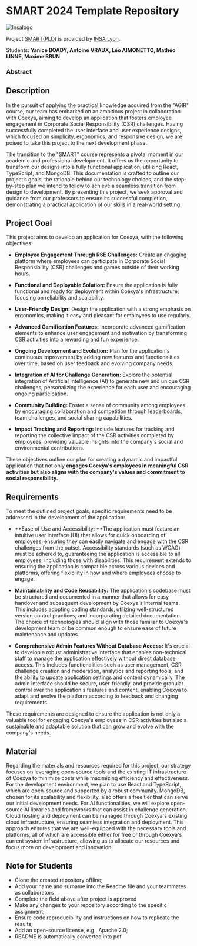 # SMART 2024 Template Repository

![Insalogo](./images/logo-insa_0.png)

Project [SMART(PLD)](riccardotommasini.com/teaching/smart) is provided by [INSA Lyon](https://www.insa-lyon.fr/).

Students: **Yanice BOADY, Antoine VRAUX, Léo AIMONETTO, Mathéo LINNE, Maxime BRUN**

### Abstract

## Description 

In the pursuit of applying the practical knowledge acquired from the "AGIR" course, our team has embarked on an ambitious project in collaboration with Coexya, aiming to develop an application that fosters employee engagement in Corporate Social Responsibility (CSR) challenges. Having successfully completed the user interface and user experience designs, which focused on simplicity, ergonomics, and responsive design, we are poised to take this project to the next development phase.

The transition to the "SMART" course represents a pivotal moment in our academic and professional development. It offers us the opportunity to transform our designs into a fully functional application, utilizing React, TypeScript, and MongoDB. This documentation is crafted to outline our project’s goals, the rationale behind our technology choices, and the step-by-step plan we intend to follow to achieve a seamless transition from design to development. By presenting this project, we seek approval and guidance from our professors to ensure its successful completion, demonstrating a practical application of our skills in a real-world setting.

## Project Goal
This project aims to develop an application for Coexya, with the following objectives:

- **Employee Engagement Through RSE Challenges:** Create an engaging platform where employees can participate in Corporate Social Responsibility (CSR) challenges and games outside of their working hours.

- **Functional and Deployable Solution:** Ensure the application is fully functional and ready for deployment within Coexya's infrastructure, focusing on reliability and scalability.

- **User-Friendly Design:** Design the application with a strong emphasis on ergonomics, making it easy and pleasant for employees to use regularly.

- **Advanced Gamification Features:** Incorporate advanced gamification elements to enhance user engagement and motivation by transforming CSR activities into a rewarding and fun experience.

- **Ongoing Development and Evolution:** Plan for the application's continuous improvement by adding new features and functionalities over time, based on user feedback and evolving company needs.

- **Integration of AI for Challenge Generation:** Explore the potential integration of Artificial Intelligence (AI) to generate new and unique CSR challenges, personalizing the experience for each user and encouraging ongoing participation.

- **Community Building:** Foster a sense of community among employees by encouraging collaboration and competition through leaderboards, team challenges, and social sharing capabilities.

- **Impact Tracking and Reporting:** Include features for tracking and reporting the collective impact of the CSR activities completed by employees, providing valuable insights into the company's social and environmental contributions.

These objectives outline our plan for creating a dynamic and impactful application that not only **engages Coexya's employees in meaningful CSR activities but also aligns with the company's values and commitment to social responsibility.**
## Requirements

To meet the outlined project goals, specific requirements need to be addressed in the development of the application:

- **Ease of Use and Accessibility: **The application must feature an intuitive user interface (UI) that allows for quick onboarding of employees, ensuring they can easily navigate and engage with the CSR challenges from the outset. Accessibility standards (such as WCAG) must be adhered to, guaranteeing the application is accessible to all employees, including those with disabilities. This requirement extends to ensuring the application is compatible across various devices and platforms, offering flexibility in how and where employees choose to engage.

- **Maintainability and Code Reusability:** The application's codebase must be structured and documented in a manner that allows for easy handover and subsequent development by Coexya's internal teams. This includes adopting coding standards, utilizing well-structured version control practices, and incorporating detailed documentation. The choice of technologies should align with those familiar to Coexya's development team or be common enough to ensure ease of future maintenance and updates.

- **Comprehensive Admin Features Without Database Access:** It's crucial to develop a robust administrative interface that enables non-technical staff to manage the application effectively without direct database access. This includes functionalities such as user management, CSR challenge creation and moderation, analytics and reporting tools, and the ability to update application settings and content dynamically. The admin interface should be secure, user-friendly, and provide granular control over the application's features and content, enabling Coexya to adapt and evolve the platform according to feedback and changing requirements.

These requirements are designed to ensure the application is not only a valuable tool for engaging Coexya's employees in CSR activities but also a sustainable and adaptable solution that can grow and evolve with the company's needs.
## Material

Regarding the materials and resources required for this project, our strategy focuses on leveraging open-source tools and the existing IT infrastructure of Coexya to minimize costs while maximizing efficiency and effectiveness. For the development environment, we plan to use React and TypeScript, which are open-source and supported by a robust community. MongoDB, chosen for its scalability and flexibility, also offers a free tier that can serve our initial development needs. For AI functionalities, we will explore open-source AI libraries and frameworks that can assist in challenge generation. Cloud hosting and deployment can be managed through Coexya's existing cloud infrastructure, ensuring seamless integration and deployment. This approach ensures that we are well-equipped with the necessary tools and platforms, all of which are accessible either for free or through Coexya's current system infrastructure, allowing us to allocate our resources and focus more on development and innovation.

## Note for Students

* Clone the created repository offline;
* Add your name and surname into the Readme file and your teammates as collaborators
* Complete the field above after project is approved
* Make any changes to your repository according to the specific assignment;
* Ensure code reproducibility and instructions on how to replicate the results;
* Add an open-source license, e.g., Apache 2.0;
* README is automatically converted into pdf

